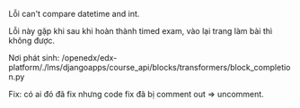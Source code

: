Lỗi can't compare datetime and int. 

Lỗi này gặp khi sau khi hoàn thành timed exam, vào lại trang làm bài thì không được. 

Nơi phát sinh: /openedx/edx-platform/./lms/djangoapps/course_api/blocks/transformers/block_completion.py

Fix: có ai đó đã fix nhưng code fix đã bị comment out => uncomment. 

